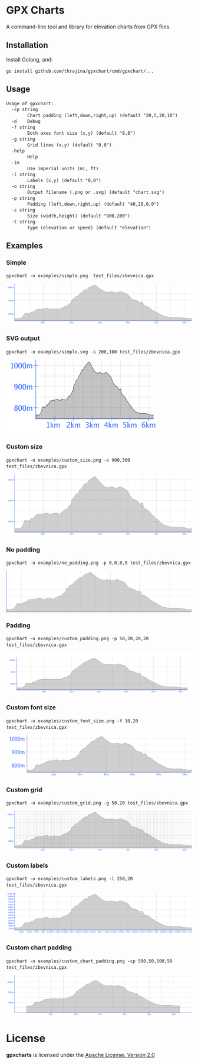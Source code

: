# GPX Charts

A command-line tool and library for elevation charts from GPX files.

## Installation

Install Golang, and:

    go install github.com/tkrajina/gpxchart/cmd/gpxchart/...

## Usage

```
Usage of gpxchart:
  -cp string
        Chart padding (left,down,right,up) (default "20,5,20,10")
  -d    Debug
  -f string
        Both axes font size (x,y) (default "8,8")
  -g string
        Grid lines (x,y) (default "0,0")
  -help
        Help
  -im
        Use imperial units (mi, ft)
  -l string
        Labels (x,y) (default "0,0")
  -o string
        Output filename (.png or .svg) (default "chart.svg")
  -p string
        Padding (left,down,right,up) (default "40,20,0,0")
  -s string
        Size (width,height) (default "900,200")
  -t string
        Type (elevation or speed) (default "elevation")
```

## Examples

### Simple

`gpxchart -o examples/simple.png  test_files/zbevnica.gpx`

![Simple](examples/simple.png)

### SVG output

`gpxchart -o examples/simple.svg -s 200,100 test_files/zbevnica.gpx`

![SVG output](examples/simple.svg)

### Custom size

`gpxchart -o examples/custom_size.png -s 900,300 test_files/zbevnica.gpx`

![Custom size](examples/custom_size.png)

### No padding

`gpxchart -o examples/no_padding.png -p 0,0,0,0 test_files/zbevnica.gpx`

![No padding](examples/no_padding.png)

### Padding

`gpxchart -o examples/custom_padding.png -p 50,20,20,20 test_files/zbevnica.gpx`

![Padding](examples/custom_padding.png)

### Custom font size

`gpxchart -o examples/custom_font_size.png -f 10,20 test_files/zbevnica.gpx`

![Custom font size](examples/custom_font_size.png)

### Custom grid

`gpxchart -o examples/custom_grid.png -g 50,20 test_files/zbevnica.gpx`

![Custom grid](examples/custom_grid.png)

### Custom labels

`gpxchart -o examples/custom_labels.png -l 250,20 test_files/zbevnica.gpx`

![Custom labels](examples/custom_labels.png)

### Custom chart padding

`gpxchart -o examples/custom_chart_padding.png -cp 500,50,500,50 test_files/zbevnica.gpx`

![Custom chart padding](examples/custom_chart_padding.png)







# License

**gpxcharts** is licensed under the [Apache License, Version 2.0](http://www.apache.org/licenses/LICENSE-2.0)
